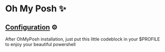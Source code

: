 # Oh My Posh ✨

## [Configuration](./setup.ps1) ⚙️
After OhMyPosh installation, just put this little codeblock in your $PROFILE to enjoy your beautiful powershell
